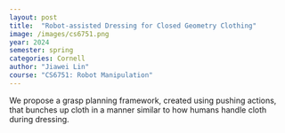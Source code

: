 ```yaml
---
layout: post
title:  "Robot-assisted Dressing for Closed Geometry Clothing"
image: /images/cs6751.png
year: 2024
semester: spring
categories: Cornell
author: "Jiawei Lin"
course: "CS6751: Robot Manipulation"
---
```

We propose a grasp planning framework, created using pushing actions, that bunches up cloth in a
manner similar to how humans handle cloth during dressing.